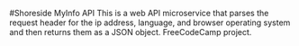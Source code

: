 #Shoreside MyInfo API
    This is a web API microservice that parses the request header for the ip address, language,
    and browser operating system and then returns them as a JSON object. FreeCodeCamp project.
